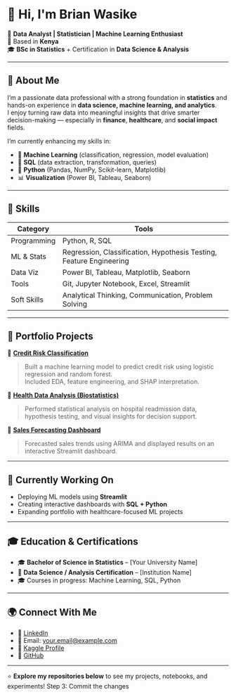 # 👋 Hi, I'm Brian Wasike  

🎯 **Data Analyst | Statistician | Machine Learning Enthusiast**  
📍 Based in **Kenya**  
🎓 **BSc in Statistics** + Certification in **Data Science & Analysis**  

---

## 🚀 About Me  
I’m a passionate data professional with a strong foundation in **statistics** and hands-on experience in **data science, machine learning, and analytics**.  
I enjoy turning raw data into meaningful insights that drive smarter decision-making — especially in **finance**, **healthcare**, and **social impact** fields.

I’m currently enhancing my skills in:  
- 🧠 **Machine Learning** (classification, regression, model evaluation)  
- 🧰 **SQL** (data extraction, transformation, queries)  
- 🐍 **Python** (Pandas, NumPy, Scikit-learn, Matplotlib)  
- 📊 **Visualization** (Power BI, Tableau, Seaborn)  

---

## 🧠 Skills

| Category | Tools |
|----------|-------|
| Programming | Python, R, SQL |
| ML & Stats | Regression, Classification, Hypothesis Testing, Feature Engineering |
| Data Viz | Power BI, Tableau, Matplotlib, Seaborn |
| Tools | Git, Jupyter Notebook, Excel, Streamlit |
| Soft Skills | Analytical Thinking, Communication, Problem Solving |

---

## 💼 Portfolio Projects

🔹 [**Credit Risk Classification**](https://github.com/brianwasike/credit-risk-classification)  
> Built a machine learning model to predict credit risk using logistic regression and random forest.  
> Included EDA, feature engineering, and SHAP interpretation.

🔹 [**Health Data Analysis (Biostatistics)**](https://github.com/brianwasike/health-data-analysis)  
> Performed statistical analysis on hospital readmission data, hypothesis testing, and visual insights for decision support.

🔹 [**Sales Forecasting Dashboard**](https://github.com/brianwasike/sales-forecasting-dashboard)  
> Forecasted sales trends using ARIMA and displayed results on an interactive Streamlit dashboard.

---

## 🧪 Currently Working On
- Deploying ML models using **Streamlit**
- Creating interactive dashboards with **SQL + Python**
- Expanding portfolio with healthcare-focused ML projects

---

## 🎓 Education & Certifications
- 🎓 **Bachelor of Science in Statistics** – [Your University Name]
- 📜 **Data Science / Analysis Certification** – [Institution Name]
- 🎓 Courses in progress: Machine Learning, SQL, Python

---

## 🌍 Connect With Me

- 💼 [LinkedIn](https://www.linkedin.com/in/your-linkedin/)
- 📧 Email: your.email@example.com
- 📂 [Kaggle Profile](https://www.kaggle.com/yourusername)
- 🐙 [GitHub](https://github.com/brianwasike)

---

⭐ **Explore my repositories below** to see my projects, notebooks, and experiments!
Step 3: Commit the changes
